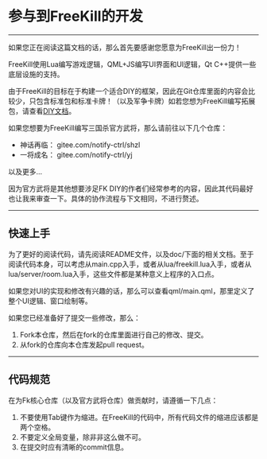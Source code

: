 # 参与到FreeKill的开发

___

如果您正在阅读这篇文档的话，那么首先要感谢您愿意为FreeKill出一份力！

FreeKill使用Lua编写游戏逻辑，QML+JS编写UI界面和UI逻辑，Qt C++提供一些底层设施的支持。

由于FreeKill的目标在于构建一个适合DIY的框架，因此在Git仓库里面的内容会比较少，只包含标准包和标准卡牌！（以及军争卡牌）如若您想为FreeKill编写拓展包，请查看[DIY文档](./doc/diy/index.md)。

如果您想要为FreeKill编写三国杀官方武将，那么请前往以下几个仓库：

* 神话再临： gitee.com/notify-ctrl/shzl
* 一将成名： gitee.com/notify-ctrl/yj

以及更多...

因为官方武将是其他想要涉足FK DIY的作者们经常参考的内容，因此其代码最好也让我来审查一下。具体的协作流程与下文相同，不进行赘述。

___

## 快速上手

为了更好的阅读代码，请先阅读README文件，以及doc/下面的相关文档。至于阅读代码本身，可以考虑从main.cpp入手，或者从lua/freekill.lua入手，或者从lua/server/room.lua入手，这些文件都是某种意义上程序的入口点。

如果您对UI的实现和修改有兴趣的话，那么可以查看qml/main.qml，那里定义了整个UI逻辑、窗口绘制等。

如果您已经准备好了提交一些修改，那么：

1. Fork本仓库，然后在fork的仓库里面进行自己的修改、提交。
2. 从fork的仓库向本仓库发起pull request。

___

## 代码规范

在为Fk核心仓库（以及官方武将仓库）做贡献时，请遵循一下几点：

1. 不要使用Tab键作为缩进。在FreeKill的代码中，所有代码文件的缩进应该都是两个空格。
2. 不要定义全局变量，除非非这么做不可。
3. 在提交时应有清晰的commit信息。
